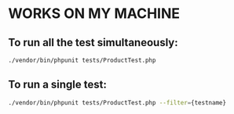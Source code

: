 # WORKS ON MY MACHINE

## To run all the test simultaneously:
```bash
./vendor/bin/phpunit tests/ProductTest.php
```

## To run a single test:
```bash
./vendor/bin/phpunit tests/ProductTest.php --filter={testname}
```